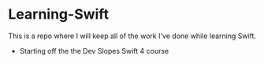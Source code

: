 # Learning-Swift
This is a repo where I will keep all of the work I've done while learning Swift.

* Starting off the the Dev Slopes Swift 4 course
